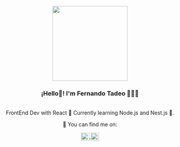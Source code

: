 <div align='center'> 
<p align="center" width="300">
   <img align="center" width="200" src="https://avatars.githubusercontent.com/u/84354414?s=400&u=e15fc37f5c00dce33fc892e339b01d60ba65313f&v=4" />
   <h3 align="center">¡Hello👋! I'm Fernando Tadeo 👨🏻‍💻</h3>
</p>
<br> 
 FrontEnd Dev with React 🔭
 Currently learning Node.js and Nest.js 🌱.

  <p>📍 You can find me on:</p>
  <a href="https://www.linkedin.com/in/fertadeo/" target="blank">
<img align="center" alt="Fernando Tadeo Lindekin" width="22px" src="https://icongr.am/fontawesome/linkedin.svg?size=128&color=70c8ff" />
</a>
<a href="https://www.instagram.com/ferrtadeo/" target="blank">
<img align="center" alt="Instagram" width="22px" src="https://icongr.am/fontawesome/instagram.svg?size=128&color=70c8ff" />
</a>
<br/>
</div>








<!--
**fertadeo/fertadeo** is a ✨ _special_ ✨ repository because its `README.md` (this file) appears on your GitHub profile.

Here are some ideas to get you started:

- 🔭 I’m currently working on ...
- 🌱 I’m currently learning ...
- 👯 I’m looking to collaborate on ...
- 🤔 I’m looking for help with ...
- 💬 Ask me about ...
- 📫 How to reach me: ...
- 😄 Pronouns: ...
- ⚡ Fun fact: ...
-->
